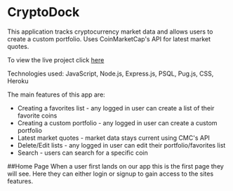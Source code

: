 # CryptoDock
This application tracks cryptocurrency market data and allows users to create a custom portfolio. Uses CoinMarketCap's API for latest market quotes.

To view the live project click [here](https://cryptodock.herokuapp.com/)

Technologies used: JavaScript, Node.js, Express.js, PSQL, Pug.js, CSS, Heroku

The main features of this app are:

- Creating a favorites list - any logged in user can create a list of their favorite coins
- Creating a custom portfolio - any logged in user can create a custom portfolio 
- Latest market quotes - market data stays current using CMC's API
- Delete/Edit lists - any logged in user can edit their portfolio/favorites list
- Search - users can search for a specific coin

##Home Page
When a user first lands on our app this is the first page they will see. Here they can either login or signup to gain access to the sites features.
